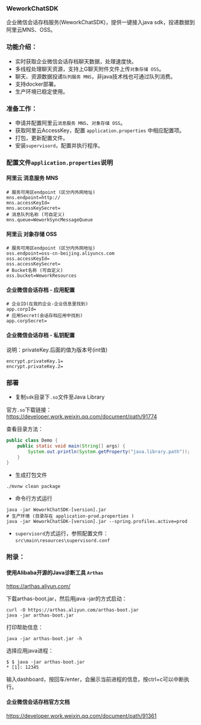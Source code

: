 ### WeworkChatSDK

企业微信会话存档服务(WeworkChatSDK)，提供一键接入java sdk，投递数据到阿里云MNS、OSS。


### 功能介绍：

- 实时获取企业微信会话存档聊天数据，处理速度快。
- 多线程处理聊天资源，支持上G聊天附件文件上传`对象存储 OSS`。
- 聊天、资源数据投递`队列服务 MNS`，非java技术栈也可通过队列消费。
- 支持docker部署。
- 生产环境已稳定使用。

### 准备工作：

- 申请并配置阿里云`消息服务 MNS`、`对象存储 OSS`。
- 获取阿里云AccessKey，配置 `application.properties` 中相应配置项。
- 打包，更新配置文件。
- 安装`supervisord`，配置并执行程序。


### 配置文件`application.properties`说明

#### 阿里云 消息服务 MNS
```properties
# 服务可用区endpoint (区分内外网地址)
mns.endpoint=http://
mns.accessKeyId=
mns.accessKeySecret=
# 消息队列名称 (可自定义)
mns.queue=WeworkSyncMessageQueue
```

#### 阿里云 对象存储 OSS
```properties
# 服务可用区endpoint (区分内外网地址)
oss.endpoint=oss-cn-beijing.aliyuncs.com
oss.accessKeyId=
oss.accessKeySecret=
# Bucket名称 (可自定义)
oss.bucket=WeworkResources
```

#### 企业微信会话存档 - 应用配置
```properties
# 企业ID(在我的企业-企业信息里找到)
app.corpId=
# 应用Secret(会话存档应用中找到)
app.corpSecret=
```

#### 企业微信会话存档 - 私钥配置
说明：privateKey.后面的值为版本号(int值)
```properties
encrypt.privateKey.1=
encrypt.privateKey.2=
```

### 部署

- 复制`sdk`目录下`.so`文件至Java Library

官方`.so`下载链接：https://developer.work.weixin.qq.com/document/path/91774

查看目录方法：
```java
public class Demo {
    public static void main(String[] args) {
        System.out.println(System.getProperty("java.library.path"));
    }
}
```

- 生成打包文件
```shell
./mvnw clean package
```

- 命令行方式运行
```shell
java -jar WeworkChatSDK-[version].jar
# 生产环境 (目录存在 application-prod.properties )
java -jar WeworkChatSDK-[version].jar --spring.profiles.active=prod
```

- `supervisord`方式运行，参照配置文件： `src\main\resources\supervisord.conf`


### 附录：

#### 使用Alibaba开源的Java诊断工具 `Arthas`

https://arthas.aliyun.com/

下载arthas-boot.jar，然后用java -jar的方式启动：
```shell
curl -O https://arthas.aliyun.com/arthas-boot.jar
java -jar arthas-boot.jar
```

打印帮助信息：
```shell
java -jar arthas-boot.jar -h
```

选择应用java进程：
```shell
$ $ java -jar arthas-boot.jar
* [1]: 12345
```

输入dashboard，按回车/enter，会展示当前进程的信息，按ctrl+c可以中断执行。

#### 企业微信会话存档官方文档

https://developer.work.weixin.qq.com/document/path/91361

